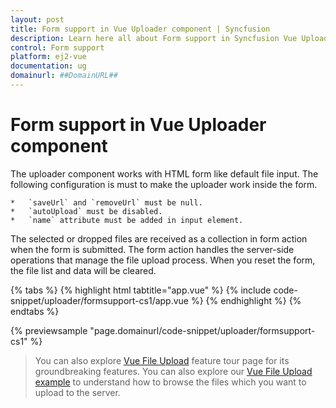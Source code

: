 ```yaml
---
layout: post
title: Form support in Vue Uploader component | Syncfusion
description: Learn here all about Form support in Syncfusion Vue Uploader component of Syncfusion Essential JS 2 and more.
control: Form support 
platform: ej2-vue
documentation: ug
domainurl: ##DomainURL##
---
```


# Form support in Vue Uploader component

The uploader component works with HTML form like default file input.
The following configuration is must to make the uploader work inside the form.

    *   `saveUrl` and `removeUrl` must be null.
    *   `autoUpload` must be disabled.
    *   `name` attribute must be added in input element.

The selected or dropped files are received as a collection in form action when the form is submitted. The form action handles the server-side operations that manage the file upload process. When you reset the form, the file list and data will be cleared.

{% tabs %}
{% highlight html tabtitle="app.vue" %}
{% include code-snippet/uploader/formsupport-cs1/app.vue %}
{% endhighlight %}
{% endtabs %}
        
{% previewsample "page.domainurl/code-snippet/uploader/formsupport-cs1" %}

>You can also explore [Vue File Upload](https://www.syncfusion.com/vue-components/vue-file-upload) feature tour page for its groundbreaking features. You can also explore our [Vue File Upload example](https://ej2.syncfusion.com/vue/demos/#/material/uploader/default.html) to understand how to browse the files which you want to upload to the server.
